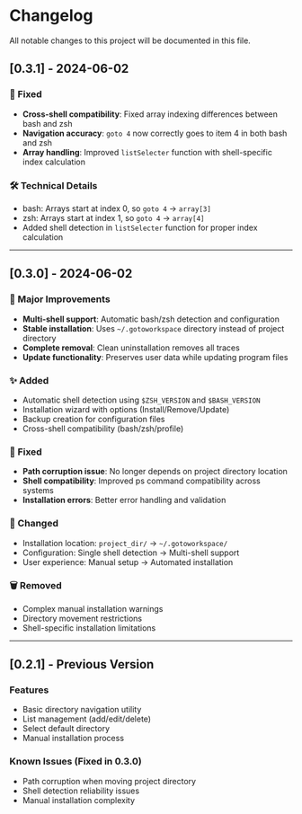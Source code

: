 # Changelog

All notable changes to this project will be documented in this file.

## [0.3.1] - 2024-06-02

### 🔧 Fixed
- **Cross-shell compatibility**: Fixed array indexing differences between bash and zsh
- **Navigation accuracy**: `goto 4` now correctly goes to item 4 in both bash and zsh
- **Array handling**: Improved `listSelecter` function with shell-specific index calculation

### 🛠️ Technical Details
- bash: Arrays start at index 0, so `goto 4` → `array[3]`
- zsh: Arrays start at index 1, so `goto 4` → `array[4]`
- Added shell detection in `listSelecter` function for proper index calculation

---

## [0.3.0] - 2024-06-02

### 🚀 Major Improvements
- **Multi-shell support**: Automatic bash/zsh detection and configuration
- **Stable installation**: Uses `~/.gotoworkspace` directory instead of project directory
- **Complete removal**: Clean uninstallation removes all traces
- **Update functionality**: Preserves user data while updating program files

### ✨ Added
- Automatic shell detection using `$ZSH_VERSION` and `$BASH_VERSION`
- Installation wizard with options (Install/Remove/Update)
- Backup creation for configuration files
- Cross-shell compatibility (bash/zsh/profile)

### 🔧 Fixed
- **Path corruption issue**: No longer depends on project directory location
- **Shell compatibility**: Improved ps command compatibility across systems
- **Installation errors**: Better error handling and validation

### 🔄 Changed
- Installation location: `project_dir/` → `~/.gotoworkspace/`
- Configuration: Single shell detection → Multi-shell support
- User experience: Manual setup → Automated installation

### 🗑️ Removed
- Complex manual installation warnings
- Directory movement restrictions
- Shell-specific installation limitations

---

## [0.2.1] - Previous Version

### Features
- Basic directory navigation utility
- List management (add/edit/delete)
- Select default directory
- Manual installation process

### Known Issues (Fixed in 0.3.0)
- Path corruption when moving project directory
- Shell detection reliability issues
- Manual installation complexity 